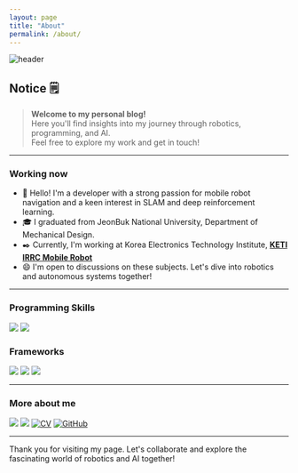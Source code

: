 ```yaml
---
layout: page
title: "About"
permalink: /about/
---
```


<!-- ![header](https://capsule-render.vercel.app/api?type=waving&height=300&color=gradient&text=Hi%20there~) -->
![header](https://capsule-render.vercel.app/api?type=waving&height=300&color=gradient&text=Hi%20there~&fontSize=80)

## Notice 🗒️
> **Welcome to my personal blog!**  
> Here you'll find insights into my journey through robotics, programming, and AI.  
> Feel free to explore my work and get in touch!

---

### Working now
- 🔖 Hello! I'm a developer with a strong passion for mobile robot navigation and a keen interest in SLAM and deep reinforcement learning.
- 🎓 I graduated from JeonBuk National University, Department of Mechanical Design.
- ✒️ Currently, I'm working at Korea Electronics Technology Institute, [**KETI IRRC Mobile Robot**](https://github.com/KETI-MoRo)
- 😄 I'm open to discussions on these subjects. Let's dive into robotics and autonomous systems together!

---

### Programming Skills
<p style="text-align: left;">
  <img src="https://img.shields.io/badge/C++-00599C?style=for-the-badge&logo=C%2B%2B&logoColor=white"/>
  <img src="https://img.shields.io/badge/Python-3766AB?style=for-the-badge&logo=Python&logoColor=white"/>
</p>

### Frameworks
<p style="text-align: left;">
  <img src="https://img.shields.io/badge/ROS-123456?style=for-the-badge&logo=ROS&logoColor=white"/>
  <img src="https://img.shields.io/badge/ROS2-125656?style=for-the-badge&logo=ROS&logoColor=white"/>
  <img src="https://img.shields.io/badge/BehaviorTree-68A51C?style=for-the-badge&logo=BehaviorTree&logoColor=white"/>
</p>

---

### More about me
<a href="https://blog.naver.com/ehdud4520" target="_blank"><img src="https://img.shields.io/badge/TechBlog-brightgreen?style=flat-square&logo=Naver&logoColor=white"/></a> 
<a href="mailto:ehdud971119@gmail.com" target="_blank"><img src="https://img.shields.io/badge/ehdud971119@gmail.com-red?style=flat-square&logo=Gmail&logoColor=white"/></a> 
[![CV](http://img.shields.io/badge/-CV-black?style=flat-square&logo=github)](https://github.com/KimDoYoung1997/KimDoYoung1997/blob/main/CV/240617_%EA%B9%80%EB%8F%84%EC%98%81_CV.pdf)
[![GitHub](http://img.shields.io/badge/-GitHub-black?style=flat-square&logo=github)](https://github.com/KimDoYoung1997/KimDoYoung1997)


---

Thank you for visiting my page. Let's collaborate and explore the fascinating world of robotics and AI together!

